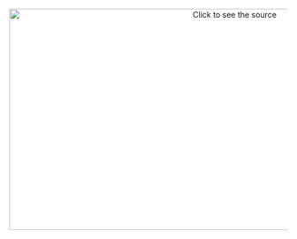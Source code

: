 <div align="center">
	<br>
	<a href="https://rac22.github.io/RAC22/readme.svg">
		<img src="header.svg" width="800" height="400" alt="Click to see the source">
	</a>
	<br>
</div>
